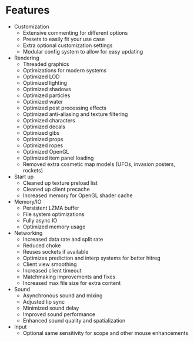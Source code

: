 # Features

* Customization
  * Extensive commenting for different options
  * Presets to easily fit your use case
  * Extra optional customization settings
  * Modular config system to allow for easy updating
* Rendering
  * Threaded graphics
  * Optimizations for modern systems
  * Optimized LOD
  * Optimized lighting
  * Optimized shadows
  * Optimized particles
  * Optimized water
  * Optimized post processing effects
  * Optimized anti-aliasing and texture filtering
  * Optimized characters
  * Optimized decals
  * Optimized gibs
  * Optimized props
  * Optimized ropes
  * Optimized OpenGL
  * Optimized item panel loading
  * Removed extra cosmetic map models (UFOs, invasion posters, rockets)
* Start up
  * Cleaned up texture preload list
  * Cleaned up client precache
  * Increased memory for OpenGL shader cache
* Memory/IO
  * Persistent LZMA buffer
  * File system optimizations
  * Fully async IO
  * Optimized memory usage
* Networking
  * Increased data rate and split rate
  * Reduced choke
  * Reuses sockets if available
  * Optimizes prediction and interp systems for better hitreg
  * Client view smoothing
  * Increased client timeout
  * Matchmaking improvements and fixes
  * Increased max file size for extra content
* Sound
  * Asynchronous sound and mixing
  * Adjusted lip sync
  * Minimized sound delay
  * Improved sound performance
  * Enhanced sound quality and spatialization
* Input
  * Optional same sensitivity for scope and other mouse enhancements
